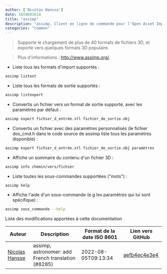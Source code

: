 ```yaml
---
author: ['Nicolas Hansse']
date: 1659683614
title: "assimp"
description: "assimp, Client en ligne de commande pour l'Open Asset Import Library."
categories: "common"
---
```

> Supporte le chargement de plus de 40 formats de fichiers 3D, et exporte vers quelques formats 3D populaire.

> Plus d'informations : <http://www.assimp.org/>.

- Liste tous les formats d'import supportés :

```bash
assimp listext
```

- Liste tous les formats de sortie supportés :

```bash
assimp listexport
```

- Convertis un fichier vers un format de sortie supporté, avec les paramètres par défaut :

```bash
assimp export fichier_d_entrée.stl fichier_de_sortie.obj
```

- Convertis un fichier avec des paramètres personnalisés (le fichier dox_cmd.h dans le code source de assimp liste tous les paramètres disponible) :

```bash
assimp export fichier_d_entrée.stl fichier_de_sortie.obj paramètres
```

- Affiche un sommaire du contenu d'un fichier 3D :

```bash
assimp info chemin/vers/fichier
```

- Liste toutes les sous-commandes supportées ("mots") :

```bash
assimp help
```

- Affiche l'aide d'un sous-commande (e.g les paramètres qui lui sont spécifique) :

```bash
assimp sous_commande --help
```
Liste des modifications apportées à cette documentation


Auteur | Description | Format de la date ISO 8601 | Lien vers GitHub
------|-----|-----|-----
[Nicolas Hansse](mailto:nico.hansse@gmail.com) | assimp, astronomer: add French translation (#8285) | 2022-08-05T09:13:34 | [aefb4ec4e3e4](https://github.com/tldr-pages/tldr/commit/aefb4ec4e3e4d830688c5cee07eede2a490fd781)

